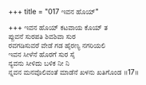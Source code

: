 +++
title = "017 ಇವನ ಹೊಯ್"

+++
ಇವನ ಹೊಯ್ ಕಟವಾಯ ಕೊಯ್ ತ  
ಪ್ಪುವನೆ ಸುರಪತಿ ಶಿವಶಿವಾ ಸುರ  
ರವಗಡಿಸುವರೆ ವೇಡೆ ಗಡ ಹೈರಣ್ಯ ನಗರಿಯಲಿ   
ಇವನ ಸೀಳೆನೆ ಹೊರಗೆ ಸುರ ಸೈ  
ನ್ಯವನು ಸೀಳಿದು ಬಳಿಕ ನೀ ನಿ   
ನ್ನವನ ಮನವೊಲಿವಂತೆ ಮಾಡೆನೆ ಖಳನು ಖತಿಗೊಂಡ     ॥17॥